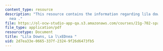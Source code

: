 ```yaml
---
content_type: resource
description: "This resource contains the information regarding lila downs, la l\xED\
  nea ."
file: https://ol-ocw-studio-app-qa.s3.amazonaws.com/courses/21g-702-spanish-ii-spring-2004/2d7ea33e0665337f23249f26d6473fb5_MIT21G_702S04_31lalinea.pdf
file_type: application/pdf
resourcetype: Document
title: "Lila Downs, La l\xEDnea "
uid: 2d7ea33e-0665-337f-2324-9f26d6473fb5
---
```

